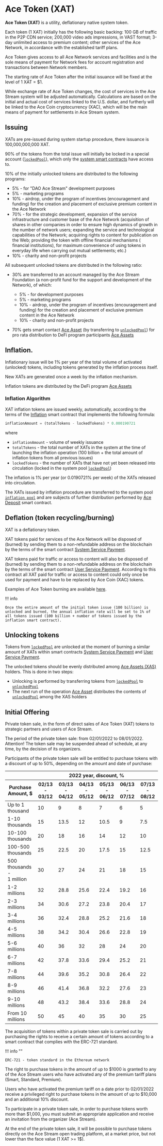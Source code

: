 # Ace Token (XAT)

**Ace Token (XAT)** is a utility, deflationary native system token.

Each token (1 XAT) initially has the following basic backing: 100 GB of traffic in the P2P CDN service; 200,000 video ads impressions, in VAST format; 3-day unlimited access to premium content; other services of the Ace Network, in accordance with the established tariff plans.

Ace Token gives access to all Ace Network services and facilities and is the sole means of payment for Network fees for account registration and transactions between Network members.

The starting rate of Ace Token after the initial issuance will be fixed at the level of 1 XAT = $1.

While exchange rate of Ace Token changes, the cost of services in the Ace Stream system will be adjusted automatically. Calculations are based on the initial and actual cost of services linked to the U.S. dollar, and furtherly will be linked to the Ace Coin cryptocurrency (XAC), which will be the main means of payment for settlements in Ace Stream system.


## Issuing

XATs are pre-issued during system startup procedure, there issuance is 100,000,000,000 XAT.

90% of the tokens from the total issue will initially be locked in a special account ([`lockedPool`][1]), which only the [system smart contracts][2] have access to.

10% of the initially unlocked tokens are distributed to the following programs:

- 5% - for "DAO Ace Stream" development purposes
- 5% - marketing programs
- 10% - airdrop, under the program of incentives (encouragement and funding) for the creation and placement of exclusive premium content in the Ace Network
- 70% - for the strategic development, expansion of the service infrastructure and customer base of the Ace Network (acquisition of shares in other companies in order to ensure high dynamics of growth in the number of network users; expanding the service and technological capabilities of the Network; acquiring rights to content for publication on the Web; providing the token with offline financial mechanisms ( financial institutions), for maximum convenience of using tokens in everyday life when carrying out mutual settlements; etc.)
- 10% - charity and non-profit projects


All subsequent unlocked tokens are distributed in the following ratio:

- 30% are transferred to an account managed by the Ace Stream Foundation (a non-profit fund for the support and development of the Network), of which:
    - 5% - for development purposes
    - 5% - marketing programs
    - 10% - airdrop, under the program of incentives (encouragement and funding) for the creation and placement of exclusive premium content in the Ace Network
    - 10% - charity and non-profit projects

- 70% gets smart contact [Ace Asset][3] (by transferring to [`unlockedPool`][4]) for pro rata distribution to DeFi program participants [Ace Assets][5]


## Inflation.

Inflationary issue will be 1% per year of the total volume of activated (unlocked) tokens, including tokens generated by the inflation process itself.

New XATs are generated once a week by the inflation mechanism.

Inflation tokens are distributed by the DeFi program [Ace Assets][5]


### Inflation Algorithm

XAT inflation tokens are issued weekly, automatically, according to the terms of the [Inflation][9] smart contract that implements the following formula:

```python
inflationAmount = (totalTokens - lockedTokens) * 0.000190721
```

where

- `inflationAmount` - volume of weekly issuance
- `totalTokens` - the total number of XATs in the system at the time of launching the inflation operation (100 billion + the total amount of inflation tokens from all previous issues)
- `lockedTokens` - the number of XATs that have not yet been released into circulation (locked in the system pool [`lockedPool`][2])

The inflation is 1% per year (or 0.0190721% per week) of the XATs released into circulation.

The XATs issued by inflation procedure are transferred to the system pool [`inflation pool`][10]
and are subjects of further distribution performed by [Ace Deposit][11] smart contract.



## Deflation (token recycling/burning)

XAT is a deflationary token.

XAT tokens paid for services of the Ace Network will be disposed of (burned) by sending them to a non-refundable address on the blockchain by the terms of the smart contract [System Service Payment][12].

XAT tokens paid for traffic or access to content will also be disposed of (burned) by sending them to a non-refundable address on the blockchain by the terms of the smart contract [User Service Payment][13]. According to this contract all XAT paid for traffic or access to content could only once be used for payment and have to be replaced by Ace Coin (XAC) tokens.

Examples of Ace Token burning are available [here][14].

!!! info

    Once the entire amount of the initial token issue (100 billion) is unlocked and burned, the annual inflation rate will be set to 1% of all tokens issued (100 billion + number of tokens issued by the inflation smart contract).


## Unlocking tokens

Tokens from [`lockedPool`][1] are unlocked at the moment of burning a similar
amount of XATs within smart contracts [System Service Payment][12] and
[User Service Payment][13].

The unlocked tokens should be evenly distributed among [Ace Assets (XAS)][8] holders.
This is done in two steps:

- Unlocking is performed by transferring tokens from [`lockedPool`][1] to [`unlockedPool`][4]
- The next run of the operation [Ace Asset][3] distributes the contents of [`unlockedPool`][4] among the XAS holders


## Initial Offering

Private token sale, in the form of direct sales of Ace Token (XAT) tokens to strategic partners and users of Ace Stream.

The period of the private token sale: from 02/01/2022 to 08/01/2022. Attention! The token sale may be suspended ahead of schedule, at any time, by the decision of its organizers.

Participants of the private token sale will be entitled to purchase tokens with a discount of up to 50%, depending on the amount and date of purchase:

<table>
    <thead>
        <tr>
            <th></th>
            <th colspan="6" style="text-align: center;">
                2022 year, discount, %
            </th>
        </tr>
        <tr>
            <th>Purchase Amount, $</th>
            <th>02/13 - 03/12</th>
            <th>03/13 - 04/12</th>
            <th>04/13 - 05/12</th>
            <th>05/13 - 06/12</th>
            <th>06/13 - 07/12</th>
            <th>07/13 - 08/12</th>
        </tr>
    </thead>
    <tbody>
        <tr>
            <td>
                Up to 1 thousand
            </td>
            <td>10</td>
            <td>9</td>
            <td>8</td>
            <td>7</td>
            <td>6</td>
            <td>5</td>
        </tr>
        <tr>
            <td>
                1-10 thousands
            </td>
            <td>15</td>
            <td>13.5</td>
            <td>12</td>
            <td>10.5</td>
            <td>9</td>
            <td>7.5</td>
        </tr>
        <tr>
            <td>
                10-100 thousands
            </td>
            <td>20</td>
            <td>18</td>
            <td>16</td>
            <td>14</td>
            <td>12</td>
            <td>10</td>
        </tr>
        <tr>
            <td>
                100-500<br/>thousands
            </td>
            <td>25</td>
            <td>22.5</td>
            <td>20</td>
            <td>17.5</td>
            <td>15</td>
            <td>12.5</td>
        </tr>
        <tr>
            <td>
                500 thousands -
                <br/>
                1 million
            </td>
            <td>30</td>
            <td>27</td>
            <td>24</td>
            <td>21</td>
            <td>18</td>
            <td>15</td>
        </tr>
        <tr>
            <td>
                1-2 millions
            </td>
            <td>32</td>
            <td>28.8</td>
            <td>25.6</td>
            <td>22.4</td>
            <td>19.2</td>
            <td>16</td>
        </tr>
        <tr>
            <td>
                2-3 millions
            </td>
            <td>34</td>
            <td>30.6</td>
            <td>27.2</td>
            <td>23.8</td>
            <td>20.4</td>
            <td>17</td>
        </tr>
        <tr>
            <td>
                3-4 millions
            </td>
            <td>36</td>
            <td>32.4</td>
            <td>28.8</td>
            <td>25.2</td>
            <td>21.6</td>
            <td>18</td>
        </tr>
        <tr>
            <td>
                4-5 millions
            </td>
            <td>38</td>
            <td>34.2</td>
            <td>30.4</td>
            <td>26.6</td>
            <td>22.8</td>
            <td>19</td>
        </tr>
        <tr>
            <td>
                5-6 millions
            </td>
            <td>40</td>
            <td>36</td>
            <td>32</td>
            <td>28</td>
            <td>24</td>
            <td>20</td>
        </tr>
        <tr>
            <td>
                6-7 millions
            </td>
            <td>42</td>
            <td>37.8</td>
            <td>33.6</td>
            <td>29.4</td>
            <td>25.2</td>
            <td>21</td>
        </tr>
        <tr>
            <td>
                7-8 millions
            </td>
            <td>44</td>
            <td>39.6</td>
            <td>35.2</td>
            <td>30.8</td>
            <td>26.4</td>
            <td>22</td>
        </tr>
        <tr>
            <td>
                8-9 millions
            </td>
            <td>46</td>
            <td>41.4</td>
            <td>36.8</td>
            <td>32.2</td>
            <td>27.6</td>
            <td>23</td>
        </tr>
        <tr>
            <td>
                9-10 millions
            </td>
            <td>48</td>
            <td>43.2</td>
            <td>38.4</td>
            <td>33.6</td>
            <td>28.8</td>
            <td>24</td>
        </tr>
        <tr>
            <td>
                From 10 millions
            </td>
            <td>50</td>
            <td>45</td>
            <td>40</td>
            <td>35</td>
            <td>30</td>
            <td>25</td>
        </tr>
    </tbody>
</table>

The acquisition of tokens within a private token sale is carried out by purchasing the rights to receive a certain amount of tokens according to a smart contract that complies with the ERC-721 standard.

!!! info ""

    ERC-721 - token standard in the Ethereum network

The right to purchase tokens in the amount of up to $1000 is granted to any of the Ace Stream users who have activated any of the premium tariff plans (Smart, Standard, Premium).

Users who have activated the premium tariff on a date prior to 02/01/2022 receive a privileged right to purchase tokens in the amount of up to $10,000 and an additional 10% discount.

To participate in a private token sale, in order to purchase tokens worth more than $1,000, you must submit an appropriate application and receive an invitation from the organizer (Ace Stream).

At the end of the private token sale, it will be possible to purchase tokens directly on the Ace Stream open trading platform, at a market price, but not lower than the face value (1 XAT >= 1$).


[1]: ../glossary/system-pools.md#lockedpool
[2]: ../glossary/system-smart-contracts.md
[3]: ../list-of-operations/ace-asset.md
[4]: ../glossary/system-pools.md#unlockedpool
[5]: ../services/ace-asset.md
[7]: ../system-tokens/ace-coin.md
[8]: ../system-tokens/ace-asset.md
[9]: ../list-of-operations/inflation.md
[10]: ../glossary/system-pools.md#inflationpool
[11]: ../list-of-operations/ace-deposit.md
[12]: ../list-of-operations/system-service-payment.md
[13]: ../list-of-operations/user-service-payment.md
[14]: examples.md
